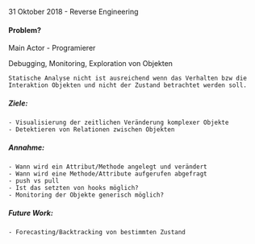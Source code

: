 31 Oktober 2018 - Reverse Engineering

#### Problem? 

Main Actor - Programierer

Debugging, Monitoring, Exploration von Objekten


    Statische Analyse nicht ist ausreichend wenn das Verhalten bzw die Interaktion Objekten und nicht der Zustand betrachtet werden soll.


##### Ziele:

    - Visualisierung der zeitlichen Veränderung komplexer Objekte
    - Detektieren von Relationen zwischen Objekten

##### Annahme:

    - Wann wird ein Attribut/Methode angelegt und verändert
    - Wann wird eine Methode/Attribute aufgerufen abgefragt
    - push vs pull
    - Ist das setzten von hooks möglich?
    - Monitoring der Objekte generisch möglich?

##### Future Work: 

    - Forecasting/Backtracking von bestimmten Zustand
    

